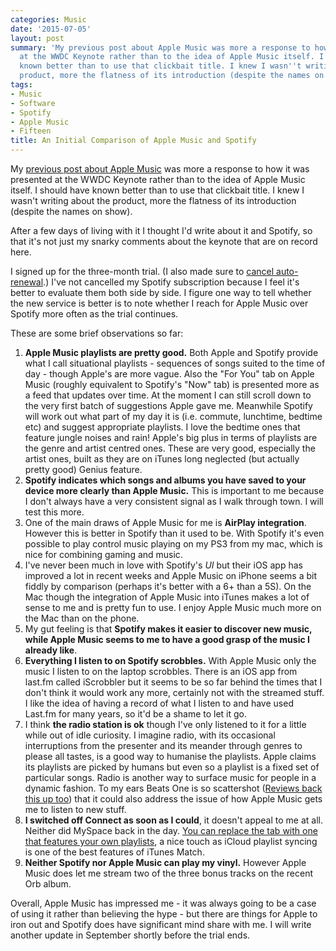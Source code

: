 ```yaml
---
categories: Music
date: '2015-07-05'
layout: post
summary: 'My previous post about Apple Music was more a response to how it was presented
  at the WWDC Keynote rather than to the idea of Apple Music itself. I should have
  known better than to use that clickbait title. I knew I wasn''t writing about the
  product, more the flatness of its introduction (despite the names on show). '
tags:
- Music
- Software
- Spotify
- Apple Music
- Fifteen
title: An Initial Comparison of Apple Music and Spotify
---
```


My [previous post about Apple Music](/why-apple-music-feels-like-a-fail/) was more a response to how it was presented at the WWDC Keynote rather than to the idea of Apple Music itself. I should have known better than to use that clickbait title. I knew I wasn't writing about the product, more the flatness of its introduction (despite the names on show). 

After a few days of living with it I thought I'd write about it and Spotify, so that it's not just my snarky comments about the keynote that are on record here.

I signed up for the three-month trial. (I also made sure to [cancel auto-renewal](http://www.macworld.com/article/2942713/how-to-stop-apple-music-from-automatically-renewing-your-membership.html).) I've not cancelled my Spotify subscription because I feel it's better to evaluate them both side by side. I figure one way to tell whether the new service is better is to note whether I reach for Apple Music over Spotify more often as the trial continues.

These are some brief observations so far:
  1. **Apple Music playlists are pretty good.** Both Apple and Spotify provide what I call situational playlists - sequences of songs suited to the time of day - though Apple's are more vague. Also the "For You" tab on Apple Music (roughly equivalent to Spotify's "Now" tab) is presented more as a feed that updates over time. At the moment I can still scroll down to the very first batch of suggestions Apple gave me. Meanwhile Spotify will work out what part of my day it is (i.e. commute, lunchtime, bedtime etc) and suggest appropriate playlists. I love the bedtime ones that feature jungle noises and rain! Apple's big plus in terms of playlists are the genre and artist centred ones. These are very good, especially the artist ones, built as they are on iTunes long neglected (but actually pretty good) Genius feature.
  2. **Spotify indicates which songs and albums you have saved to your device more clearly than Apple Music.** This is important to me because I don't always have a very consistent signal as I walk through town. I will test this more.
  3. One of the main draws of Apple Music for me is **AirPlay integration**. However this is better in Spotify than it used to be. With Spotify it's even possible to play control music playing on my PS3 from my mac, which is nice for combining gaming and music.
  4. I've never been much in love with Spotify's _UI_ but their iOS app has improved a lot in recent weeks and Apple Music on iPhone seems a bit fiddly by comparison (perhaps it's better with a 6+ than a 5S). On the Mac though the integration of Apple Music into iTunes makes a lot of sense to me and is pretty fun to use. I enjoy Apple Music much more on the Mac than on the phone.
  5. My gut feeling is that **Spotify makes it easier to discover new music, while Apple Music seems to me to have a good grasp of the music I already like**. 
  6. **Everything I listen to on Spotify scrobbles.** With Apple Music only the music I listen to on the laptop scrobbles. There is an iOS app from last.fm called iScrobbler but it seems to be so far behind the times that I don't think it would work any more, certainly not with the streamed stuff. I like the idea of having a record of what I listen to and have used Last.fm for many years, so it'd be a shame to let it go.
  7. I think **the radio station is ok** though I've only listened to it for a little while out of idle curiosity. I imagine radio, with its occasional interruptions from the presenter and its meander through genres to please all tastes, is a good way to humanise the playlists. Apple claims its playlists are picked by humans but even so a playlist is a fixed set of particular songs. Radio is another way to surface music for people in a dynamic fashion. To my ears Beats One is so scattershot ([Reviews back this up too](http://www.theverge.com/2015/7/2/8883215/beats-1-radio-apple-music-zane-lowe-first-24)) that it could also address the issue of how Apple Music gets me to listen to new stuff.
  8. **I switched off Connect as soon as I could**, it doesn't appeal to me at all. Neither did MySpace back in the day. [You can replace the tab with one that features your own playlists](http://www.cnet.com/how-to/replace-the-connect-tab-with-playlists-in-music-on-ios-8-4/), a nice touch as iCloud playlist syncing is one of the best features of iTunes Match.
  9. **Neither Spotify nor Apple Music can play my vinyl.** However Apple Music does let me stream two of the three bonus tracks on the recent Orb album.

Overall, Apple Music has impressed me - it was always going to be a case of using it rather than believing the hype - but there are things for Apple to iron out and Spotify does have significant mind share with me. I will write another update in September shortly before the trial ends.